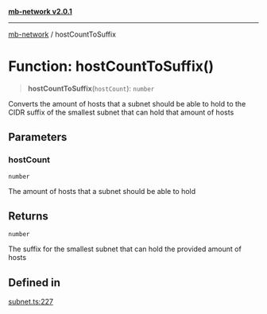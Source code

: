 [**mb-network v2.0.1**](../README.md)

***

[mb-network](../README.md) / hostCountToSuffix

# Function: hostCountToSuffix()

> **hostCountToSuffix**(`hostCount`): `number`

Converts the amount of hosts that a subnet should be able to hold to the CIDR suffix of the smallest subnet that can hold that amount of hosts

## Parameters

### hostCount

`number`

The amount of hosts that a subnet should be able to hold

## Returns

`number`

The suffix for the smallest subnet that can hold the provided amount of hosts

## Defined in

[subnet.ts:227](https://github.com/mbachmann97/mb-network/blob/a3b03f60431299c07af00173f7280a3aa0a15a80/src/subnet.ts#L227)
